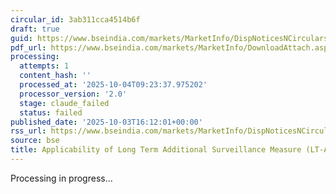 ```yaml
---
circular_id: 3ab311cca4514b6f
draft: true
guid: https://www.bseindia.com/markets/MarketInfo/DispNoticesNCirculars.aspx?Noticeid={13508EF6-23FA-49B4-B897-6AACC2047798}&noticeno=20251003-67&dt=10/03/2025&icount=67&totcount=73&flag=0
pdf_url: https://www.bseindia.com/markets/MarketInfo/DownloadAttach.aspx?id=20251003-67&attachedId=21f6c121-e679-4b5c-9faa-7bc4e7b85e2d
processing:
  attempts: 1
  content_hash: ''
  processed_at: '2025-10-04T09:23:37.975202'
  processor_version: '2.0'
  stage: claude_failed
  status: failed
published_date: '2025-10-03T16:12:01+00:00'
rss_url: https://www.bseindia.com/markets/MarketInfo/DispNoticesNCirculars.aspx?Noticeid={13508EF6-23FA-49B4-B897-6AACC2047798}&noticeno=20251003-67&dt=10/03/2025&icount=67&totcount=73&flag=0
source: bse
title: Applicability of Long Term Additional Surveillance Measure (LT-ASM)
---
```


Processing in progress...